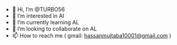 - 👋 Hi, I’m @TURBO56
- 👀 I’m interested in AI
- 🌱 I’m currently learning AL
- 💞️ I’m looking to collaborate on AL
- 📫 How to reach me ( gmail: hassanmujtaba10001@gmail.com )

<!---
TURBO56/TURBO56 is a ✨ special ✨ repository because its `README.md` (this file) appears on your GitHub profile.
You can click the Preview link to take a look at your changes.
--->
